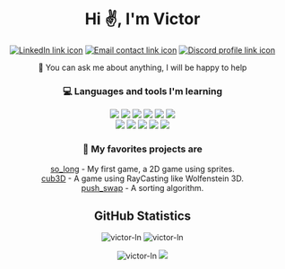 <div align="center">
  <h1>Hi ✌️, I'm Victor</h1>

  <p>
    <a href="https://br.linkedin.com/in/victor-nunes-dev" target="_blank"><img alt="LinkedIn link icon" src="https://img.shields.io/badge/LinkedIn-0077B5?style=for-the-badge&logo=linkedin&logoColor=white" /></a>
    <a href="mailto:vlima-nu@student.42sp.org.br"><img alt="Email contact link icon" src="https://img.shields.io/badge/Gmail-D14836?style=for-the-badge&logo=gmail&logoColor=white" /></a>
    <a href="https://discordapp.com/users/823694721024131092" target="_blank"><img alt="Discord profile link icon" src="https://img.shields.io/badge/Discord-5865F2?style=for-the-badge&logo=discord&logoColor=white" /></a>
  </p>
  <p>
    💬 You can ask me about anything, I will be happy to help
  </p>

### 💻 Languages and tools I'm learning
  <p>
    <img src="https://img.shields.io/badge/C-00599C?style=for-the-badge&logo=c&logoColor=white" />
    <img src="https://img.shields.io/badge/C%2B%2B-00599C?style=for-the-badge&logo=c%2B%2B&logoColor=white" />
    <img src="https://img.shields.io/badge/CSS3-1572B6?style=for-the-badge&logo=css3&logoColor=white" />
    <img src="https://img.shields.io/badge/HTML5-E34F26?style=for-the-badge&logo=html5&logoColor=white" />
    <img src="https://img.shields.io/badge/JavaScript-323330?style=for-the-badge&logo=javascript&logoColor=F7DF1E" />
    <img src="https://img.shields.io/badge/Express.js-000000?style=for-the-badge&logo=express&logoColor=white" />
    <br />
    <img src="https://img.shields.io/badge/AngularJS-E23237?style=for-the-badge&logo=angularjs&logoColor=white" />
    <img src="https://img.shields.io/badge/docker-%230db7ed.svg?style=for-the-badge&logo=docker&logoColor=white" />
    <img src="https://img.shields.io/badge/postgres-%23316192.svg?style=for-the-badge&logo=postgresql&logoColor=white" />
    <img src="https://img.shields.io/badge/nginx-%23009639.svg?style=for-the-badge&logo=nginx&logoColor=white" />
    <img src="https://img.shields.io/badge/.NET-5C2D91?style=for-the-badge&logo=.net&logoColor=white" />
  </p>
  
### 💫 My favorites projects are
  <p>
    <a href="https://github.com/victor-ln/42-so_long" target="_blank"> so_long</a> - My first game, a 2D game using sprites. <br />
    <a href="https://github.com/victor-ln/42-cub3D" target="_blank"> cub3D</a>  - A game using RayCasting like Wolfenstein 3D. <br />
    <a href="https://github.com/victor-ln/42-push_swap" target="_blank"> push_swap</a> - A sorting algorithm.
  </p>

  <h2>GitHub Statistics</h2>
  <p>
    <img src="https://github-readme-stats.vercel.app/api?username=victor-ln&show_icons=true&locale=en&theme=dracula&hide_border=true" alt="victor-ln" />
    <img src="https://github-readme-stats.vercel.app/api/top-langs?username=victor-ln&locale=en&layout=compact&theme=dracula&hide_border=true" alt="victor-ln"/>
  </p>
  <p>
    <img src="https://komarev.com/ghpvc/?username=victor-ln&label=Profile%20views&color=0e75b6&style=flat" alt="victor-ln" />
    <img src="https://img.shields.io/github/followers/victor-ln?color=green&amp;logo=github&amp;style=flat-square" style="max-width: 100%;">
  </p>
</div>
